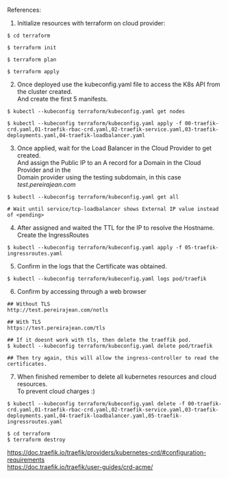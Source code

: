 References:  

1. Initialize resources with terraform on cloud provider:

```
$ cd terraform

$ terraform init

$ terraform plan

$ terraform apply

```

2. Once deployed use the kubeconfig.yaml file to access the K8s API from the cluster created.  
And create the first 5 manifests.

```
$ kubectl --kubeconfig terraform/kubeconfig.yaml get nodes

$ kubectl --kubeconfig terraform/kubeconfig.yaml apply -f 00-traefik-crd.yaml,01-traefik-rbac-crd.yaml,02-traefik-service.yaml,03-traefik-deployments.yaml,04-traefik-loadbalancer.yaml
```

3. Once applied, wait for the Load Balancer in the Cloud Provider to get created.  
And assign the Public IP to an A record for a Domain in the Cloud Provider and in the  
Domain provider using the testing subdomain, in this case *test.pereirajean.com*

```
$ kubectl --kubeconfig terraform/kubeconfig.yaml get all

# Wait until service/tcp-loadbalancer shows External IP value instead of <pending>
```

4. After assigned and waited the TTL for the IP to resolve the Hostname.  
Create the IngressRoutes

```
$ kubectl --kubeconfig terraform/kubeconfig.yaml apply -f 05-traefik-ingressroutes.yaml
```

5. Confirm in the logs that the Certificate was obtained.
```
$ kubectl --kubeconfig terraform/kubeconfig.yaml logs pod/traefik
```

6. Confirm by accessing through a web browser

```
## Without TLS
http://test.pereirajean.com/notls

## With TLS
https://test.pereirajean.com/tls

## If it doesnt work with tls, then delete the traeffik pod.
$ kubectl --kubeconfig terraform/kubeconfig.yaml delete pod/traefik

## Then try again, this will allow the ingress-controller to read the certificates.
```


7. When finished remember to delete all kubernetes resources and cloud resources.  
To prevent cloud charges :)

```
$ kubectl --kubeconfig terraform/kubeconfig.yaml delete -f 00-traefik-crd.yaml,01-traefik-rbac-crd.yaml,02-traefik-service.yaml,03-traefik-deployments.yaml,04-traefik-loadbalancer.yaml,05-traefik-ingressroutes.yaml

$ cd terraform
$ terraform destroy
```

https://doc.traefik.io/traefik/providers/kubernetes-crd/#configuration-requirements  
https://doc.traefik.io/traefik/user-guides/crd-acme/

